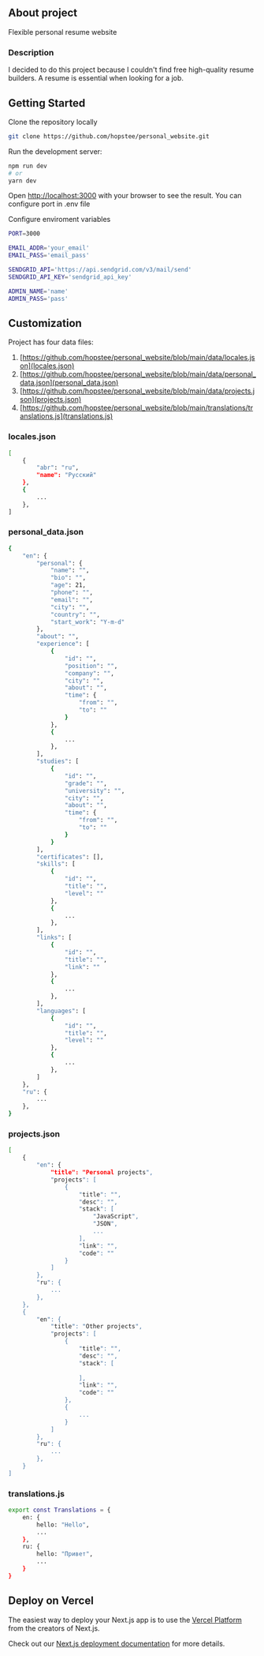 ## About project
Flexible personal resume website

### Description
I decided to do this project because I couldn't find free high-quality resume builders. A resume is essential when looking for a job.

## Getting Started

Clone the repository locally

```bash
git clone https://github.com/hopstee/personal_website.git
```

Run the development server:

```bash
npm run dev
# or
yarn dev
```

Open [http://localhost:3000](http://localhost:3000) with your browser to see the result.
You can configure port in .env file

Configure enviroment variables

```bash
PORT=3000

EMAIL_ADDR='your_email'
EMAIL_PASS='email_pass'

SENDGRID_API='https://api.sendgrid.com/v3/mail/send'
SENDGRID_API_KEY='sendgrid_api_key'

ADMIN_NAME='name'
ADMIN_PASS='pass'
```

## Customization
Project has four data files:
1. [https://github.com/hopstee/personal_website/blob/main/data/locales.json](locales.json)
2. [https://github.com/hopstee/personal_website/blob/main/data/personal_data.json](personal_data.json)
3. [https://github.com/hopstee/personal_website/blob/main/data/projects.json](projects.json)
4. [https://github.com/hopstee/personal_website/blob/main/translations/translations.js](translations.js)

### locales.json
```bash
[
    {
        "abr": "ru", 
        "name": "Русский"
    }, 
    {
        ...
    },
]
```

### personal_data.json
```bash
{
    "en": {
        "personal": {
            "name": "",
            "bio": "",
            "age": 21,
            "phone": "",
            "email": "",
            "city": "",
            "country": "",
            "start_work": "Y-m-d"
        },
        "about": "",
        "experience": [
            {
                "id": "",
                "position": "",
                "company": "",
                "city": "",
                "about": "",
                "time": {
                    "from": "",
                    "to": ""
                }
            },
            {
                ...
            },
        ],
        "studies": [
            {
                "id": "",
                "grade": "",
                "university": "",
                "city": "",
                "about": "",
                "time": {
                    "from": "",
                    "to": ""
                }
            }
        ],
        "certificates": [],
        "skills": [
            {
                "id": "",
                "title": "",
                "level": ""
            },
            {
                ...
            },
        ],
        "links": [
            {
                "id": "",
                "title": "",
                "link": ""
            },
            {
                ...
            },
        ],
        "languages": [
            {
                "id": "",
                "title": "",
                "level": ""
            },
            {
                ...
            },
        ]
    },
    "ru": {
        ...
    },
}
```

### projects.json
```bash
[
    {
        "en": {
            "title": "Personal projects",
            "projects": [
                {
                    "title": "",
                    "desc": "",
                    "stack": [
                        "JavaScript",
                        "JSON",
                        ...
                    ],
                    "link": "",
                    "code": ""
                }
            ]
        },
        "ru": {
            ...
        },
    },
    {
        "en": {
            "title": "Other projects",
            "projects": [    
                {
                    "title": "",
                    "desc": "",
                    "stack": [
                        
                    ],
                    "link": "",
                    "code": ""
                },
                {
                    ...
                }
            ]
        },
        "ru": {
            ...
        },
    }
]
```

### translations.js
```bash
export const Translations = {
    en: {
        hello: "Hello",
        ...
    },
    ru: {
        hello: "Привет",
        ...
    }
}
```

## Deploy on Vercel

The easiest way to deploy your Next.js app is to use the [Vercel Platform](https://vercel.com/new?utm_medium=default-template&filter=next.js&utm_source=create-next-app&utm_campaign=create-next-app-readme) from the creators of Next.js.

Check out our [Next.js deployment documentation](https://nextjs.org/docs/deployment) for more details.
